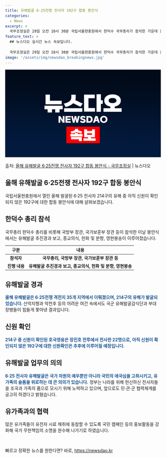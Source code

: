 ```yaml
---
title: 유해발굴 6·25전쟁 전사자 192구 합동 봉안식
categories:
  - News
excerpt: >
  국무조정실은 29일 오전 10시 30분 국립서울현충원에서 한덕수 국무총리가 참석한 가운데 올해 발굴된 625…
feature_text: >
  ## 뉴스다오 실시간 뉴스 속보입니다.

  국무조정실은 29일 오전 10시 30분 국립서울현충원에서 한덕수 국무총리가 참석한 가운데 올해 발굴된 625…
image: '/assets/img/newsdao_breakingnews.jpg'
---
```


![뉴스다오 속보](/assets/img/newsdao_breakingnews.jpg)

<p>출처: <a href="https://newsdao.kr/2901" rel="dofollow">올해 유해발굴 6·25전쟁 전사자 192구 합동 봉안식 - 국무조정실</a> | 뉴스다오</p>

<h2>올해 유해발굴 6·25전쟁 전사자 192구 합동 봉안식</h2>
<p data-ke-size="size16">국립서울현충원에서 열린 올해 발굴된 6·25 전사자 214구의 유해 중 아직 신원이 확인되지 않은 192구에 대한 합동 봉안식에 대해 살펴보겠습니다.</p>

<h2>한덕수 총리 참석</h2>
<p data-ke-size="size16">국무총리 한덕수 총리를 비롯해 국방부 장관, 국가보훈부 장관 등이 참석한 이날 봉안식에서는 유해발굴 추진경과 보고, 종교의식, 헌화 및 분향, 영현봉송이 이루어졌습니다.</p>
<table>
<thead>
<tr>
<th>구분</th>
<th>내용</th>
</tr>
</thead>
<tbody>
<tr>
<td style="text-align: center; height: 17px;"><b>참석자</b></td>
<td style="text-align: center; height: 17px;"><b>국무총리, 국방부 장관, 국가보훈부 장관 등</b></td>
</tr>
<tr>
<td style="text-align: center; height: 17px;"><b>진행 내용</b></td>
<td style="text-align: center; height: 17px;"><b>유해발굴 추진경과 보고, 종교의식, 헌화 및 분향, 영현봉송</b></td>
</tr>
</tbody>
</table>

<h2>유해발굴 경과</h2>
<p data-ke-size="size16"><b><span style="color: #1a5490;">올해 유해발굴은 6·25전쟁 격전지 35개 지역에서 이뤄졌으며, 214구의 유해가 발굴되었습니다. </span></b>산악지형과 악천후 등의 어려운 여건 속에서도 국군 유해발굴감식단과 부대 장병들이 힘들게 쫓아낸 결과입니다.</p>

<h2>신원 확인</h2>
<p data-ke-size="size16"><b><span style="color: #1a5490;">214구 중 신원이 확인된 호국영웅은 장진호 전투에서 전사한 22명으로, 아직 신원이 확인되지 않은 192구에 대한 신원확인은 추후에 이루어질 예정입니다.</span></b></p>

<h2>유해발굴 업무의 의의</h2>
<p data-ke-size="size16"><b><span style="color: #1a5490;">6·25 전사자 유해발굴은 국가 차원의 예우뿐만 아니라 국민의 애국심을 고취시키고, 유가족의 슬픔을 위로하는 데 큰 의의가 있습니다.</span></b> 정부는 나라를 위해 헌신하신 전사자들을 조국과 가족의 품으로 모시기 위해 노력하고 있으며, 앞으로도 민·관·군 협력체계를 공고히 하겠다고 밝혔습니다.</p>

<h2>유가족과의 협력</h2>
<p data-ke-size="size16">많은 유가족들이 유전자 시료 채취에 동참할 수 있도록 국민 캠페인 등의 홍보활동을 강화해 국가 무한책임의 소명을 완수해 나가기로 하였습니다.</p>

<p data-ke-size="size16">&nbsp;</p> 

빠르고 정확한 뉴스를 원한다면? 바로, <a href="https://newsdao.kr" rel="dofollow">https://newsdao.kr</a>


    
